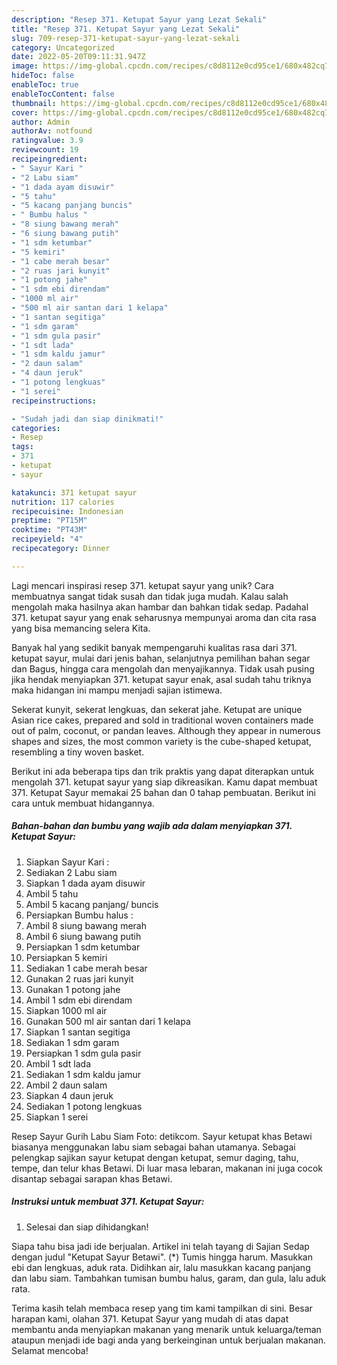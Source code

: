 ```yaml
---
description: "Resep 371. Ketupat Sayur yang Lezat Sekali"
title: "Resep 371. Ketupat Sayur yang Lezat Sekali"
slug: 709-resep-371-ketupat-sayur-yang-lezat-sekali
category: Uncategorized
date: 2022-05-20T09:11:31.947Z
image: https://img-global.cpcdn.com/recipes/c8d8112e0cd95ce1/680x482cq70/371-ketupat-sayur-foto-resep-utama.jpg
hideToc: false
enableToc: true
enableTocContent: false
thumbnail: https://img-global.cpcdn.com/recipes/c8d8112e0cd95ce1/680x482cq70/371-ketupat-sayur-foto-resep-utama.jpg
cover: https://img-global.cpcdn.com/recipes/c8d8112e0cd95ce1/680x482cq70/371-ketupat-sayur-foto-resep-utama.jpg
author: Admin
authorAv: notfound
ratingvalue: 3.9
reviewcount: 19
recipeingredient:
- " Sayur Kari "
- "2 Labu siam"
- "1 dada ayam disuwir"
- "5 tahu"
- "5 kacang panjang buncis"
- " Bumbu halus "
- "8 siung bawang merah"
- "6 siung bawang putih"
- "1 sdm ketumbar"
- "5 kemiri"
- "1 cabe merah besar"
- "2 ruas jari kunyit"
- "1 potong jahe"
- "1 sdm ebi direndam"
- "1000 ml air"
- "500 ml air santan dari 1 kelapa"
- "1 santan segitiga"
- "1 sdm garam"
- "1 sdm gula pasir"
- "1 sdt lada"
- "1 sdm kaldu jamur"
- "2 daun salam"
- "4 daun jeruk"
- "1 potong lengkuas"
- "1 serei"
recipeinstructions:

- "Sudah jadi dan siap dinikmati!"
categories:
- Resep
tags:
- 371
- ketupat
- sayur

katakunci: 371 ketupat sayur 
nutrition: 117 calories
recipecuisine: Indonesian
preptime: "PT15M"
cooktime: "PT43M"
recipeyield: "4"
recipecategory: Dinner

---
```





Lagi mencari inspirasi resep 371. ketupat sayur yang unik? Cara membuatnya sangat tidak susah dan tidak juga mudah. Kalau salah mengolah maka hasilnya akan hambar dan bahkan tidak sedap. Padahal 371. ketupat sayur yang enak seharusnya mempunyai aroma dan cita rasa yang bisa memancing selera Kita.





Banyak hal yang sedikit banyak mempengaruhi kualitas rasa dari 371. ketupat sayur, mulai dari jenis bahan, selanjutnya pemilihan bahan segar dan Bagus, hingga cara mengolah dan menyajikannya. Tidak usah pusing jika hendak menyiapkan 371. ketupat sayur enak,      asal sudah tahu triknya maka hidangan ini mampu menjadi sajian istimewa.














Sekerat kunyit, sekerat lengkuas, dan sekerat jahe. Ketupat are unique Asian rice cakes, prepared and sold in traditional woven containers made out of palm, coconut, or pandan leaves. Although they appear in numerous shapes and sizes, the most common variety is the cube-shaped ketupat, resembling a tiny woven basket.






Berikut ini ada beberapa tips dan trik praktis yang dapat diterapkan untuk mengolah 371. ketupat sayur yang siap dikreasikan. Kamu dapat membuat 371. Ketupat Sayur memakai 25 bahan dan 0 tahap pembuatan. Berikut ini cara untuk membuat hidangannya.

<!--inarticleads1-->

##### Bahan-bahan dan bumbu yang wajib ada dalam menyiapkan 371. Ketupat Sayur:

1. Siapkan  Sayur Kari :
1. Sediakan 2 Labu siam
1. Siapkan 1 dada ayam disuwir
1. Ambil 5 tahu
1. Ambil 5 kacang panjang/ buncis
1. Persiapkan  Bumbu halus :
1. Ambil 8 siung bawang merah
1. Ambil 6 siung bawang putih
1. Persiapkan 1 sdm ketumbar
1. Persiapkan 5 kemiri
1. Sediakan 1 cabe merah besar
1. Gunakan 2 ruas jari kunyit
1. Gunakan 1 potong jahe
1. Ambil 1 sdm ebi direndam
1. Siapkan 1000 ml air
1. Gunakan 500 ml air santan dari 1 kelapa
1. Siapkan 1 santan segitiga
1. Sediakan 1 sdm garam
1. Persiapkan 1 sdm gula pasir
1. Ambil 1 sdt lada
1. Sediakan 1 sdm kaldu jamur
1. Ambil 2 daun salam
1. Siapkan 4 daun jeruk
1. Sediakan 1 potong lengkuas
1. Siapkan 1 serei


Resep Sayur Gurih Labu Siam Foto: detikcom. Sayur ketupat khas Betawi biasanya menggunakan labu siam sebagai bahan utamanya. Sebagai pelengkap sajikan sayur ketupat dengan ketupat, semur daging, tahu, tempe, dan telur khas Betawi. Di luar masa lebaran, makanan ini juga cocok disantap sebagai sarapan khas Betawi. 

<!--inarticleads2-->

##### Instruksi untuk membuat 371. Ketupat Sayur:


1. Selesai dan siap dihidangkan!

Siapa tahu bisa jadi ide berjualan. Artikel ini telah tayang di Sajian Sedap dengan judul &#34;Ketupat Sayur Betawi&#34;. (*) Tumis hingga harum. Masukkan ebi dan lengkuas, aduk rata. Didihkan air, lalu masukkan kacang panjang dan labu siam. Tambahkan tumisan bumbu halus, garam, dan gula, lalu aduk rata. 

Terima kasih telah membaca resep yang tim kami tampilkan di sini. Besar harapan kami, olahan 371. Ketupat Sayur yang mudah di atas dapat membantu anda menyiapkan makanan yang menarik untuk keluarga/teman ataupun menjadi ide bagi anda yang berkeinginan untuk berjualan makanan. Selamat mencoba!
